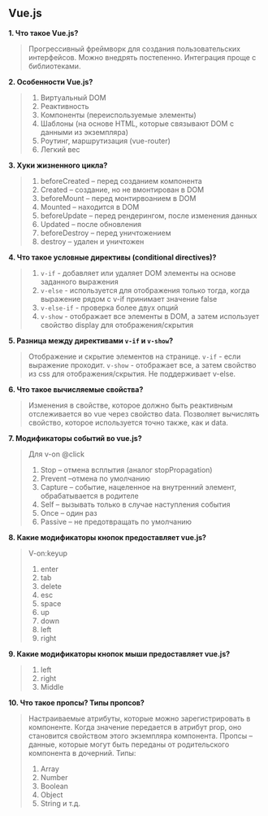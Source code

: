 ## Vue.js
**1. Что такое Vue.js?**
> Прогрессивный фреймворк для создания пользовательских интерфейсов. Можно внедрять постепенно. Интеграция проще с библиотеками.

**2. Особенности Vue.js?**
> 1. Виртуальный DOM
> 2. Реактивность
> 3. Компоненты (переиспользуемые элементы)
> 4. Шаблоны (на основе HTML, которые связывают DOM с данными из экземпляра)
> 5. Роутинг, маршрутизация (vue-router)
> 6. Легкий вес 

**3. Хуки жизненного цикла?**
> 1. beforeCreated – перед созданием компонента
> 2. Created – создание, но не вмонтирован в DOM
> 3. beforeMount – перед монтирвоанием в DOM
> 4. Mounted – находится в DOM
> 5. beforeUpdate – перед рендерингом, после изменения данных
> 6. Updated – после обновления
> 7. beforeDestroy – перед уничтожением 
> 8. destroy – удален и уничтожен

**4. Что такое условные директивы (conditional directives)?**
> 1. `v-if` - добавляет или удаляет DOM элементы на основе заданного выражения
> 2. `v-else` - используется для отображения только тогда, когда выражение рядом с v-if принимает значение false
> 3. `v-else-if` - проверка более двух опций 
> 4. `v-show` - отображает все элементы в DOM, а затем использует свойство display для отображения/скрытия

**5. Разница между директивами `v-if` и `v-show`?**
> Отображение и скрытие элементов на странице.
> `v-if` - если выражение проходит.
> `v-show` - отображает все, а затем свойство из css для отображения/скрытия. Не поддерживает v-else.

**6. Что такое вычисляемые свойства?**
> Изменения в свойстве, которое должно быть реактивным отслеживается во vue через свойство data. Позволяет вычислять свойство, которое используется точно также, как и data.

**7. Модификаторы событий во vue.js?**
> Для v-on @click
> 1. Stop – отмена всплытия (аналог stopPropagation)
> 2. Prevent –отмена по умолчанию
> 3. Capture – событие, нацеленное на внутренний элемент, обрабатывается в родителе
> 4. Self – вызывать только в случае наступления события
> 5. Once – один раз
> 6. Passive – не предотвращать по умолчанию

**8. Какие модификаторы кнопок предоставляет vue.js?**
> V-on:keyup
> 1. enter
> 2. tab
> 3. delete
> 4. esc
> 5. space
> 6. up
> 7. down
> 8. left
> 9. right

**9. Какие модификаторы кнопок мыши предоставляет vue.js?**
> 1. left
> 2. right
> 3. Middle

**10. Что такое пропсы? Типы пропсов?**
> Настраиваемые атрибуты, которые можно зарегистрировать в компоненте. Когда значение передается в атрибут prop, оно становится свойством этого экземпляра компонента. Пропсы – данные, которые могут быть переданы от родительского компонента в дочерний. 
> Типы:
> 1. Array
> 2. Number
> 3. Boolean
> 4. Object
> 5. String и т.д. 
